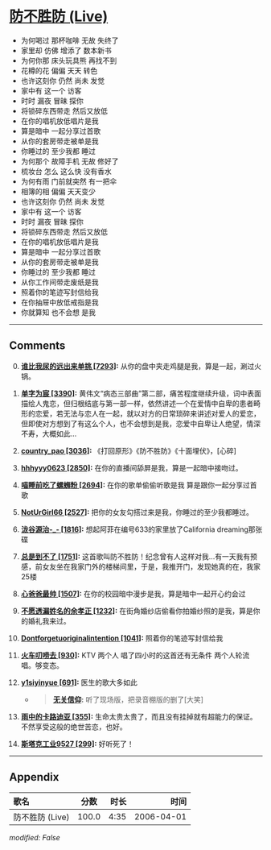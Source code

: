 # [防不胜防 (Live)](https://music.163.com/song?id=65900)

* 为何喝过 那杯咖啡 无故 失终了
* 家里却 仿佛 增添了 数本新书
* 为何你那 床头玩具熊 再找不到
* 花樽的花 偏偏 天天 转色
* 也许这刻你 仍然 尚未 发觉
* 家中有 这一个 访客
* 时时 漏夜 冒昧 探你
* 将锁碎东西带走 然后又放低
* 在你的唱机放低唱片是我
* 算是暗中 一起分享过首歌
* 从你的套房带走被单是我
* 你睡过的 至少我都 睡过
* 为何那个 故障手机 无故 修好了
* 梳妆台 怎么 这么快 没有香水
* 为何有雨 门前就突然 有一把伞
* 相簿的相 偏偏 天天变少
* 也许这刻你 仍然 尚未 发觉
* 家中有 这一个 访客
* 时时 漏夜 冒昧 探你
* 将锁碎东西带走 然后又放低
* 在你的唱机放低唱片是我
* 算是暗中 一起分享过首歌
* 从你的套房带走被单是我
* 你睡过的 至少我都 睡过
* 从你工作间带走废纸是我
* 照着你的笔迹写封信给我
* 在你抽屉中放低戒指是我
* 你就算知 也不会想 是我


---

## Comments
0. **[谁比我尿的远出来单挑 \[7293\]](https://music.163.com/#/user/home?id=66068617):** 从你的盘中夹走鸡腿是我，算是一起，涮过火锅。

1. **[单字为宸 \[3390\]](https://music.163.com/#/user/home?id=35926334):** 黄伟文“病态三部曲”第二部，痛苦程度继续升级，词中表面描绘人鬼恋，但归根结底与第一部一样，依然讲述一个在爱情中自卑的患者畸形的恋爱，若无法与恋人在一起，就以对方的日常琐碎来讲述对爱人的爱恋，但即使对方想到了有这么个人，也不会想到是我，恋爱中自卑让人绝望，情深不寿，大概如此…

2. **[country_pao \[3036\]](https://music.163.com/#/user/home?id=9757099):** 《打回原形》《防不胜防》《十面埋伏》，[心碎]

3. **[hhhyyy0623 \[2850\]](https://music.163.com/#/user/home?id=46017453):** 在你的直播间舔屏是我，算是一起暗中接吻过。

4. **[喵睡前吃了螺蛳粉 \[2694\]](https://music.163.com/#/user/home?id=307946402):** 在你的歌单偷偷听歌是我 算是跟你一起分享过首歌

5. **[NotUrGirl66 \[2527\]](https://music.163.com/#/user/home?id=12896818):** 把你的女友勾搭过来是我，你睡过的至少我都睡过。

6. **[泷谷源治-_- \[1816\]](https://music.163.com/#/user/home?id=37945028):** 想起阿菲在编号633的家里放了California dreaming那张碟 

7. **[总是到不了 \[1751\]](https://music.163.com/#/user/home?id=120302572):** 这首歌叫防不胜防！纪念曾有人这样对我...有一天我有预感，前女友坐在我家门外的楼梯间里，于是，我推开门，发现她真的在，我家25楼

8. **[心爸爸最帅 \[1507\]](https://music.163.com/#/user/home?id=81005437):** 在你的校园暗中漫步是我，算是暗中一起开心约会过

9. **[不愿透漏姓名的余孝正 \[1232\]](https://music.163.com/#/user/home?id=279327272):** 在街角婚纱店偷看你拍婚纱照的是我，算是你的婚礼我来过。

10. **[Dontforgetuoriginalintention \[1041\]](https://music.163.com/#/user/home?id=62642826):** 照着你的笔迹写封信给我

11. **[火车叨唠去 \[930\]](https://music.163.com/#/user/home?id=342170174):** KTV 两个人 唱了四小时的这首还有无条件  两个人轮流唱。够变态。

12. **[y1siyinyue \[691\]](https://music.163.com/#/user/home?id=64046536):** 医生的歌大多如此
	* > **[无关信仰](https://music.163.com/#/user/home?id=30908399):** 听了现场版，把录音棚版的删了[大笑]

13. **[雨中的卡路迪亚 \[355\]](https://music.163.com/#/user/home?id=9673765):** 生命太贵太贵了，而且没有挂掉就有超能力的保证。不然享受这般的绝世苦恋，也好。

14. **[斯塔克工业9527 \[299\]](https://music.163.com/#/user/home?id=37011040):** 好听死了！



---

## Appendix

|歌名|分数|时长|时间|
|:---|:---:|---:|---:|
|防不胜防 (Live)|100.0|4:35|2006-04-01

*modified: False*